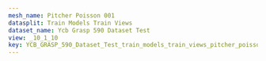 ```yaml
---
mesh_name: Pitcher Poisson 001
datasplit: Train Models Train Views
dataset_name: Ycb Grasp 590 Dataset Test
view: _10_1_10
key: YCB_GRASP_590_Dataset_Test_train_models_train_views_pitcher_poisson_001__10_1_10
---
```

